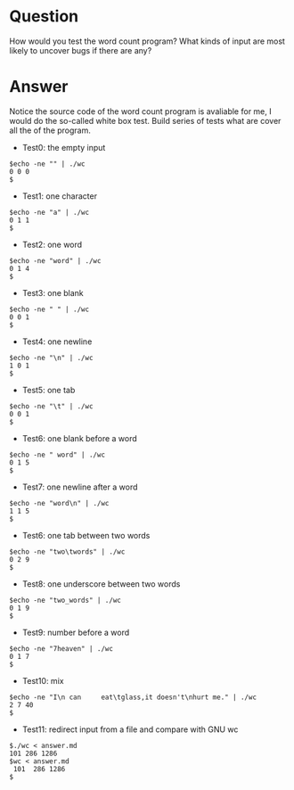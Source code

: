 # Question
How would you test the word count program?
What kinds of input are most likely to uncover bugs if there are any?

# Answer
Notice the source code of the word count program is avaliable for me, I would
do the so-called white box test. Build series of tests what are cover all the
of the program.

* Test0: the empty input
```
$echo -ne "" | ./wc
0 0 0
$
```

* Test1: one character
```
$echo -ne "a" | ./wc
0 1 1
$
```

* Test2: one word
```
$echo -ne "word" | ./wc
0 1 4
$
```

* Test3: one blank
```
$echo -ne " " | ./wc
0 0 1
$
```

* Test4: one newline
```
$echo -ne "\n" | ./wc
1 0 1
$
```

* Test5: one tab
```
$echo -ne "\t" | ./wc
0 0 1
$
```

* Test6: one blank before a word
```
$echo -ne " word" | ./wc
0 1 5
$
```

* Test7: one newline after a word
```
$echo -ne "word\n" | ./wc
1 1 5
$
```

* Test6: one tab between two words
```
$echo -ne "two\twords" | ./wc
0 2 9
$
```

* Test8: one underscore between two words
```
$echo -ne "two_words" | ./wc
0 1 9
$
```

* Test9: number before a word
```
$echo -ne "7heaven" | ./wc
0 1 7
$
```

* Test10: mix
```
$echo -ne "I\n can     eat\tglass,it doesn't\nhurt me." | ./wc
2 7 40
$
```

* Test11: redirect input from a file and compare with GNU wc
```
$./wc < answer.md
101 286 1286
$wc < answer.md
 101  286 1286
$
```
